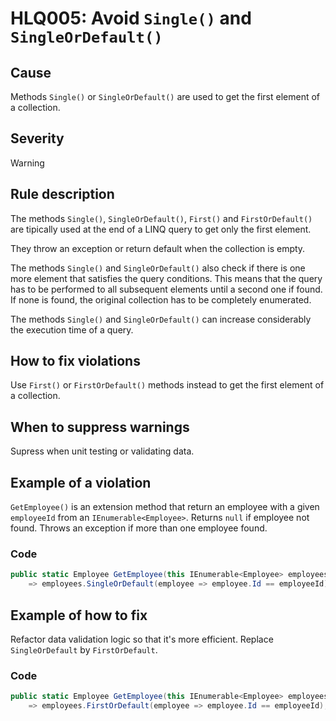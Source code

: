 ﻿# HLQ005: Avoid `Single()` and `SingleOrDefault()`

## Cause

Methods `Single()` or `SingleOrDefault()` are used to get the first element of a collection.

## Severity

Warning

## Rule description

The methods `Single()`, `SingleOrDefault()`, `First()` and `FirstOrDefault()` are tipically used at the end of a LINQ query to get only the first element. 

They throw an exception or return default when the collection is empty.

The methods `Single()` and `SingleOrDefault()` also check if there is one more element that satisfies the query conditions. This means that the query has to be performed to all subsequent elements until a second one if found. If none is found, the original collection has to be completely enumerated.

The methods `Single()` and `SingleOrDefault()` can increase considerably the execution time of a query.

## How to fix violations

Use `First()` or `FirstOrDefault()` methods instead to get the first element of a collection.

## When to suppress warnings

Supress when unit testing or validating data.

## Example of a violation

`GetEmployee()` is an extension method that return an employee with a given `employeeId` from an `IEnumerable<Employee>`. Returns `null` if employee not found.
Throws an exception if more than one employee found.

### Code

```csharp
public static Employee GetEmployee(this IEnumerable<Employee> employees, int employeeId)
    => employees.SingleOrDefault(employee => employee.Id == employeeId);
```

## Example of how to fix

Refactor data validation logic so that it's more efficient. Replace `SingleOrDefault` by `FirstOrDefault`. 

### Code

```csharp
public static Employee GetEmployee(this IEnumerable<Employee> employees, int employeeId)
    => employees.FirstOrDefault(employee => employee.Id == employeeId);
```
